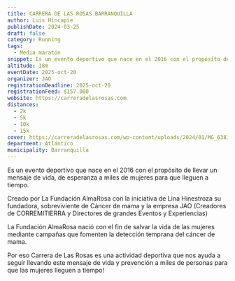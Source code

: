 ```yaml
---
title: CARRERA DE LAS ROSAS BARRANQUILLA
author: Luis Hincapie
publishDate: 2024-03-25
draft: false
category: Running
tags:
  - Media maratón
snippet: Es un evento deportivo que nace en el 2016 con el propósito de llevar un mensaje de vida, de esperanza a miles de mujeres para que lleguen a tiempo.
altitude: 18m
eventDate: 2025-oct-20
organizer: JAO
registrationDeadline: 2025-oct-20
registrationFeed: $157.000
website: https://carreradelasrosas.com
distances:
  - 2k
  - 5k
  - 10k
  - 15k
cover: https://carreradelasrosas.com/wp-content/uploads/2024/01/MG_6383.jpg
department: Atlántico
municipality: Barranquilla
---
```


Es un evento deportivo que nace en el 2016 con el propósito de llevar un mensaje de vida, de esperanza a miles de
mujeres para que lleguen a tiempo.

Creado por La Fundación AlmaRosa con la iniciativa de Lina Hinestroza su fundadora, sobreviviente de Cáncer de mama y la
empresa JAO (Creadores de CORREMITIERRA y Directores de grandes Eventos y Experiencias)

La Fundación AlmaRosa nació con el fin de salvar la vida de las mujeres mediante campañas que fomenten la detección
temprana del cáncer de mama.

Por eso Carrera de Las Rosas es una actividad deportiva que nos ayuda a seguir llevando este mensaje de vida y
prevención a miles de personas para que las mujeres lleguen a tiempo!

